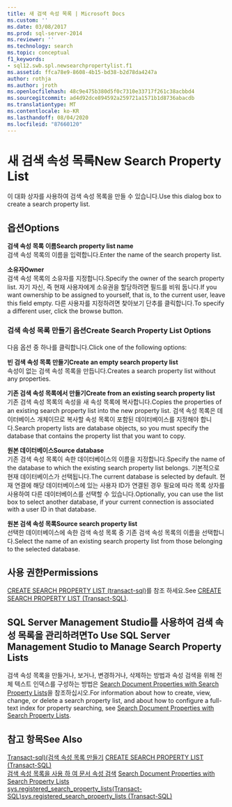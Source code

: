 ```yaml
---
title: 새 검색 속성 목록 | Microsoft Docs
ms.custom: ''
ms.date: 03/08/2017
ms.prod: sql-server-2014
ms.reviewer: ''
ms.technology: search
ms.topic: conceptual
f1_keywords:
- sql12.swb.spl.newsearchpropertylist.f1
ms.assetid: ffca78e9-8608-4b15-bd38-b2d78da4247a
author: rothja
ms.author: jroth
ms.openlocfilehash: 48c9e475b380d5f0c7310e33717f261c38acbbd4
ms.sourcegitcommit: ad4d92dce894592a259721a1571b1d8736abacdb
ms.translationtype: MT
ms.contentlocale: ko-KR
ms.lasthandoff: 08/04/2020
ms.locfileid: "87660120"
---
```

# <a name="new-search-property-list"></a><span data-ttu-id="73980-102">새 검색 속성 목록</span><span class="sxs-lookup"><span data-stu-id="73980-102">New Search Property List</span></span>
  <span data-ttu-id="73980-103">이 대화 상자를 사용하여 검색 속성 목록을 만들 수 있습니다.</span><span class="sxs-lookup"><span data-stu-id="73980-103">Use this dialog box to create a search property list.</span></span>  
  
## <a name="options"></a><span data-ttu-id="73980-104">옵션</span><span class="sxs-lookup"><span data-stu-id="73980-104">Options</span></span>  
 <span data-ttu-id="73980-105">**검색 속성 목록 이름**</span><span class="sxs-lookup"><span data-stu-id="73980-105">**Search property list name**</span></span>  
 <span data-ttu-id="73980-106">검색 속성 목록의 이름을 입력합니다.</span><span class="sxs-lookup"><span data-stu-id="73980-106">Enter the name of the search property list.</span></span>  
  
 <span data-ttu-id="73980-107">**소유자**</span><span class="sxs-lookup"><span data-stu-id="73980-107">**Owner**</span></span>  
 <span data-ttu-id="73980-108">검색 속성 목록의 소유자를 지정합니다.</span><span class="sxs-lookup"><span data-stu-id="73980-108">Specify the owner of the search property list.</span></span> <span data-ttu-id="73980-109">자기 자신, 즉 현재 사용자에게 소유권을 할당하려면 필드를 비워 둡니다.</span><span class="sxs-lookup"><span data-stu-id="73980-109">If you want ownership to be assigned to yourself, that is, to the current user, leave this field empty.</span></span> <span data-ttu-id="73980-110">다른 사용자를 지정하려면 찾아보기 단추를 클릭합니다.</span><span class="sxs-lookup"><span data-stu-id="73980-110">To specify a different user, click the browse button.</span></span>  
  
### <a name="create-search-property-list-options"></a><span data-ttu-id="73980-111">검색 속성 목록 만들기 옵션</span><span class="sxs-lookup"><span data-stu-id="73980-111">Create Search Property List Options</span></span>  
 <span data-ttu-id="73980-112">다음 옵션 중 하나를 클릭합니다.</span><span class="sxs-lookup"><span data-stu-id="73980-112">Click one of the following options:</span></span>  
  
 <span data-ttu-id="73980-113">**빈 검색 속성 목록 만들기**</span><span class="sxs-lookup"><span data-stu-id="73980-113">**Create an empty search property list**</span></span>  
 <span data-ttu-id="73980-114">속성이 없는 검색 속성 목록을 만듭니다.</span><span class="sxs-lookup"><span data-stu-id="73980-114">Creates a search property list without any properties.</span></span>  
  
 <span data-ttu-id="73980-115">**기존 검색 속성 목록에서 만들기**</span><span class="sxs-lookup"><span data-stu-id="73980-115">**Create from an existing search property list**</span></span>  
 <span data-ttu-id="73980-116">기존 검색 속성 목록의 속성을 새 속성 목록에 복사합니다.</span><span class="sxs-lookup"><span data-stu-id="73980-116">Copies the properties of an existing search property list into the new property list.</span></span> <span data-ttu-id="73980-117">검색 속성 목록은 데이터베이스 개체이므로 복사할 속성 목록이 포함된 데이터베이스를 지정해야 합니다.</span><span class="sxs-lookup"><span data-stu-id="73980-117">Search property lists are database objects, so you must specify the database that contains the property list that you want to copy.</span></span>  
  
 <span data-ttu-id="73980-118">**원본 데이터베이스**</span><span class="sxs-lookup"><span data-stu-id="73980-118">**Source database**</span></span>  
 <span data-ttu-id="73980-119">기존 검색 속성 목록이 속한 데이터베이스의 이름을 지정합니다.</span><span class="sxs-lookup"><span data-stu-id="73980-119">Specify the name of the database to which the existing search property list belongs.</span></span> <span data-ttu-id="73980-120">기본적으로 현재 데이터베이스가 선택됩니다.</span><span class="sxs-lookup"><span data-stu-id="73980-120">The current database is selected by default.</span></span> <span data-ttu-id="73980-121">현재 연결에 해당 데이터베이스에 있는 사용자 ID가 연결된 경우 필요에 따라 목록 상자를 사용하여 다른 데이터베이스를 선택할 수 있습니다.</span><span class="sxs-lookup"><span data-stu-id="73980-121">Optionally, you can use the list box to select another database, if your current connection is associated with a user ID in that database.</span></span>  
  
 <span data-ttu-id="73980-122">**원본 검색 속성 목록**</span><span class="sxs-lookup"><span data-stu-id="73980-122">**Source search property list**</span></span>  
 <span data-ttu-id="73980-123">선택한 데이터베이스에 속한 검색 속성 목록 중 기존 검색 속성 목록의 이름을 선택합니다.</span><span class="sxs-lookup"><span data-stu-id="73980-123">Select the name of an existing search property list from those belonging to the selected database.</span></span>  
  
## <a name="permissions"></a><span data-ttu-id="73980-124">사용 권한</span><span class="sxs-lookup"><span data-stu-id="73980-124">Permissions</span></span>  
 <span data-ttu-id="73980-125">[CREATE SEARCH PROPERTY LIST &#40;transact-sql&#41;](/sql/t-sql/statements/create-search-property-list-transact-sql)를 참조 하세요.</span><span class="sxs-lookup"><span data-stu-id="73980-125">See [CREATE SEARCH PROPERTY LIST &#40;Transact-SQL&#41;](/sql/t-sql/statements/create-search-property-list-transact-sql).</span></span>  
  
## <a name="to-use-sql-server-management-studio-to-manage-search-property-lists"></a><span data-ttu-id="73980-126">SQL Server Management Studio를 사용하여 검색 속성 목록을 관리하려면</span><span class="sxs-lookup"><span data-stu-id="73980-126">To Use SQL Server Management Studio to Manage Search Property Lists</span></span>  
 <span data-ttu-id="73980-127">검색 속성 목록을 만들거나, 보거나, 변경하거나, 삭제하는 방법과 속성 검색을 위해 전체 텍스트 인덱스를 구성하는 방법은 [Search Document Properties with Search Property Lists](../relational-databases/search/search-document-properties-with-search-property-lists.md)을 참조하십시오.</span><span class="sxs-lookup"><span data-stu-id="73980-127">For information about how to create, view, change, or delete a search property list, and about how to configure a full-text index for property searching, see [Search Document Properties with Search Property Lists](../relational-databases/search/search-document-properties-with-search-property-lists.md).</span></span>  
  
## <a name="see-also"></a><span data-ttu-id="73980-128">참고 항목</span><span class="sxs-lookup"><span data-stu-id="73980-128">See Also</span></span>  
 <span data-ttu-id="73980-129">[Transact-sql&#41;&#40;검색 속성 목록 만들기](/sql/t-sql/statements/create-search-property-list-transact-sql) </span><span class="sxs-lookup"><span data-stu-id="73980-129">[CREATE SEARCH PROPERTY LIST &#40;Transact-SQL&#41;](/sql/t-sql/statements/create-search-property-list-transact-sql) </span></span>  
 <span data-ttu-id="73980-130">[검색 속성 목록을 사용 하 여 문서 속성 검색](../relational-databases/search/search-document-properties-with-search-property-lists.md) </span><span class="sxs-lookup"><span data-stu-id="73980-130">[Search Document Properties with Search Property Lists](../relational-databases/search/search-document-properties-with-search-property-lists.md) </span></span>  
 [<span data-ttu-id="73980-131">sys.registered_search_property_lists&#40;Transact-SQL&#41;</span><span class="sxs-lookup"><span data-stu-id="73980-131">sys.registered_search_property_lists &#40;Transact-SQL&#41;</span></span>](/sql/relational-databases/system-catalog-views/sys-registered-search-property-lists-transact-sql)  
  
  
